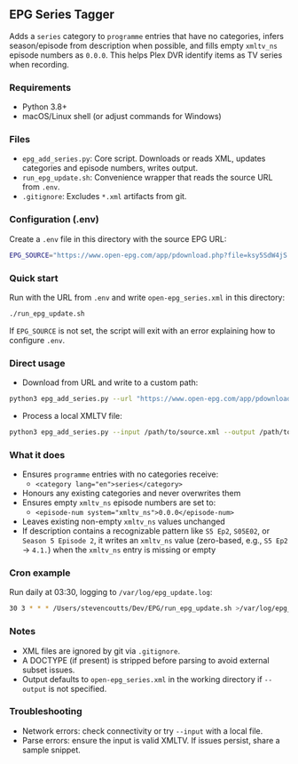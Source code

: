 ## EPG Series Tagger

Adds a `series` category to `programme` entries that have no categories, infers season/episode from description when possible, and fills empty `xmltv_ns` episode numbers as `0.0.0`. This helps Plex DVR identify items as TV series when recording.

### Requirements
- Python 3.8+
- macOS/Linux shell (or adjust commands for Windows)

### Files
- `epg_add_series.py`: Core script. Downloads or reads XML, updates categories and episode numbers, writes output.
- `run_epg_update.sh`: Convenience wrapper that reads the source URL from `.env`.
- `.gitignore`: Excludes `*.xml` artifacts from git.

### Configuration (.env)
Create a `.env` file in this directory with the source EPG URL:

```bash
EPG_SOURCE="https://www.open-epg.com/app/pdownload.php?file=ksy5SdW4jS.xml"
```

### Quick start
Run with the URL from `.env` and write `open-epg_series.xml` in this directory:

```bash
./run_epg_update.sh
```

If `EPG_SOURCE` is not set, the script will exit with an error explaining how to configure `.env`.

### Direct usage
- Download from URL and write to a custom path:
```bash
python3 epg_add_series.py --url "https://www.open-epg.com/app/pdownload.php?file=abc123456.xml" --output /path/to/open-epg_series.xml
```

- Process a local XMLTV file:
```bash
python3 epg_add_series.py --input /path/to/source.xml --output /path/to/open-epg_series.xml
```

### What it does
- Ensures `programme` entries with no categories receive:
  - `<category lang="en">series</category>`
- Honours any existing categories and never overwrites them
- Ensures empty `xmltv_ns` episode numbers are set to:
  - `<episode-num system="xmltv_ns">0.0.0</episode-num>`
- Leaves existing non-empty `xmltv_ns` values unchanged
 - If description contains a recognizable pattern like `S5 Ep2`, `S05E02`, or `Season 5 Episode 2`, it writes an `xmltv_ns` value (zero-based, e.g., `S5 Ep2` → `4.1.`) when the `xmltv_ns` entry is missing or empty

### Cron example
Run daily at 03:30, logging to `/var/log/epg_update.log`:
```bash
30 3 * * * /Users/stevencoutts/Dev/EPG/run_epg_update.sh >/var/log/epg_update.log 2>&1
```

### Notes
- XML files are ignored by git via `.gitignore`.
- A DOCTYPE (if present) is stripped before parsing to avoid external subset issues.
- Output defaults to `open-epg_series.xml` in the working directory if `--output` is not specified.

### Troubleshooting
- Network errors: check connectivity or try `--input` with a local file.
- Parse errors: ensure the input is valid XMLTV. If issues persist, share a sample snippet.


